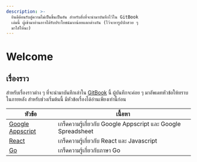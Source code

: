```yaml
---
description: >-
  ยินดีต้อนรับสู่ความไม่เป็นชิ้นเป็นอัน สำหรับสิ่งที่จะนำมาบันทึกไว้ใน GitBook
  เล่มนี้ ผู้เข้ามาอ่านอาจได้รับประโยชน์มากน้อยแตกต่างกัน (ไว้จะหารูปปกสวย ๆ
  มาใส่ให้นะ)
---
```


# Welcome

## เรื่องราว

สำหรับเรื่องราวต่าง ๆ ที่จะนำมาบันทึกเล่าใน [GitBook](https://www.gitbook.com/) นี้ ผู้บันทึกจะค่อย ๆ มาอัพเดทหัวข้อให้ทราบในภายหลัง สำหรับช่วงเริ่มต้นนี้ มีหัวข้อเรื่องได้อ่านเพียงเท่านี้ก่อน&#x20;

| หัวข้อ                                                                      | เนื้อหา                                                       |
| --------------------------------------------------------------------------- | ------------------------------------------------------------- |
| [Google Appscript](google-apps-script/README.md) | เกร็ดความรู้เกี่ยวกับ Google Appscript และ Google Spreadsheet |
| [React](<README (1).md>)                      | เกร็ดความรู้เกี่ยวกับ React และ Javascript                    |
| [Go](go-lang/README.md)                          | เกร็ดความรู้เกี่ยวกับภาษา Go                                  |
